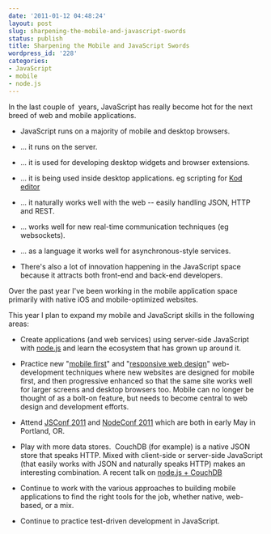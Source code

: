 ```yaml
---
date: '2011-01-12 04:48:24'
layout: post
slug: sharpening-the-mobile-and-javascript-swords
status: publish
title: Sharpening the Mobile and JavaScript Swords
wordpress_id: '228'
categories:
- JavaScript
- mobile
- node.js
---
```


In the last couple of  years, JavaScript has really become hot for the next breed of web and mobile applications.



	
  * JavaScript runs on a majority of mobile and desktop browsers.

	
  * ... it runs on the server.

	
  * ... it is used for developing desktop widgets and browser extensions.

	
  * ... it is being used inside desktop applications. eg scripting for [Kod editor](http://kodapp.com/)

	
  * ... it naturally works well with the web -- easily handling JSON, HTTP and REST.

	
  * ... works well for new real-time communication techniques (eg websockets).

	
  * ... as a language it works well for asynchronous-style services.

	
  * There's also a lot of innovation happening in the JavaScript space because it attracts both front-end and back-end developers.


Over the past year I've been working in the mobile application space primarily with native iOS and mobile-optimized websites.

This year I plan to expand my mobile and JavaScript skills in the following areas:

	
  * Create applications (and web services) using server-side JavaScript with [node.js](http://nodejs.org/) and learn the ecosystem that has grown up around it.

	
  * Practice new "[mobile first](http://www.lukew.com/ff/entry.asp?933)" and "[responsive web design](http://www.alistapart.com/articles/responsive-web-design/)" web-development techniques where new websites are designed for mobile first, and then progressive enhanced so that the same site works well for larger screens and desktop browsers too. Mobile can no longer be thought of as a bolt-on feature, but needs to become central to web design and development efforts.

	
  * Attend [JSConf 2011](http://2011.jsconf.us/) and [NodeConf 2011](http://nodeconf.com/) which are both in early May in Portland, OR.

	
  * Play with more data stores.  CouchDB (for example) is a native JSON store that speaks HTTP. Mixed with client-side or server-side JavaScript (that easily works with JSON and naturally speaks HTTP) makes an interesting combination. A recent talk on [node.js + CouchDB](http://jsconf.eu/2010/speaker/nodejs_couchdb_crazy_delicious.html)

	
  * Continue to work with the various approaches to building mobile applications to find the right tools for the job, whether native, web-based, or a mix.

	
  * Continue to practice test-driven development in JavaScript.


